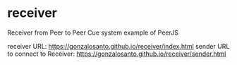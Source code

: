 # receiver
Receiver from Peer to Peer Cue system example of PeerJS

receiver URL: https://gonzalosanto.github.io/receiver/index.html
sender URL to connect to Receiver: https://gonzalosanto.github.io/receiver/sender.html
